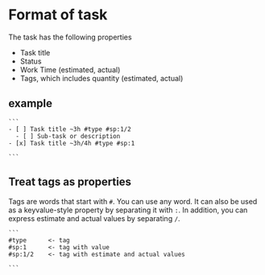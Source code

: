 # Format of task
The task has the following properties

- Task title
- Status
- Work Time (estimated, actual)
- Tags, which includes quantity (estimated, actual)


## example
    ```
    - [ ] Task title ~3h #type #sp:1/2
      - [ ] Sub-task or description
    - [x] Task title ~3h/4h #type #sp:1

    ```

## Treat tags as properties
Tags are words that start with `#`.
You can use any word. It can also be used as a keyvalue-style property by separating it with `:`.
In addition, you can express estimate and actual values by separating `/`.

    ```
    #type      <- tag
    #sp:1      <- tag with value
    #sp:1/2    <- tag with estimate and actual values

    ```
